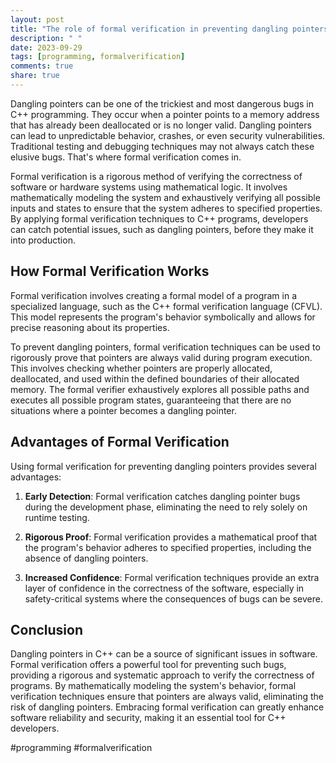 ```yaml
---
layout: post
title: "The role of formal verification in preventing dangling pointers in C++"
description: " "
date: 2023-09-29
tags: [programming, formalverification]
comments: true
share: true
---
```


Dangling pointers can be one of the trickiest and most dangerous bugs in C++ programming. They occur when a pointer points to a memory address that has already been deallocated or is no longer valid. Dangling pointers can lead to unpredictable behavior, crashes, or even security vulnerabilities. Traditional testing and debugging techniques may not always catch these elusive bugs. That's where formal verification comes in.

Formal verification is a rigorous method of verifying the correctness of software or hardware systems using mathematical logic. It involves mathematically modeling the system and exhaustively verifying all possible inputs and states to ensure that the system adheres to specified properties. By applying formal verification techniques to C++ programs, developers can catch potential issues, such as dangling pointers, before they make it into production.

## How Formal Verification Works

Formal verification involves creating a formal model of a program in a specialized language, such as the C++ formal verification language (CFVL). This model represents the program's behavior symbolically and allows for precise reasoning about its properties.

To prevent dangling pointers, formal verification techniques can be used to rigorously prove that pointers are always valid during program execution. This involves checking whether pointers are properly allocated, deallocated, and used within the defined boundaries of their allocated memory. The formal verifier exhaustively explores all possible paths and executes all possible program states, guaranteeing that there are no situations where a pointer becomes a dangling pointer.

## Advantages of Formal Verification

Using formal verification for preventing dangling pointers provides several advantages:

1. **Early Detection**: Formal verification catches dangling pointer bugs during the development phase, eliminating the need to rely solely on runtime testing.

2. **Rigorous Proof**: Formal verification provides a mathematical proof that the program's behavior adheres to specified properties, including the absence of dangling pointers.

3. **Increased Confidence**: Formal verification techniques provide an extra layer of confidence in the correctness of the software, especially in safety-critical systems where the consequences of bugs can be severe.

## Conclusion

Dangling pointers in C++ can be a source of significant issues in software. Formal verification offers a powerful tool for preventing such bugs, providing a rigorous and systematic approach to verify the correctness of programs. By mathematically modeling the system's behavior, formal verification techniques ensure that pointers are always valid, eliminating the risk of dangling pointers. Embracing formal verification can greatly enhance software reliability and security, making it an essential tool for C++ developers.

#programming #formalverification